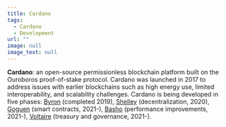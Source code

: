 ```yaml
---
title: Cardano
tags:
  - Cardano
  - Development
url: ""
image: null
image_text: null
---
```


**Cardano**: an open-source permissionless blockchain platform built on the Ouroboros proof-of-stake protocol. Cardano was launched in 2017 to address issues with earlier blockchains such as high energy use, limited interoperability, and scalability challenges. Cardano is being developed in five phases: [Byron](https://www.essentialcardano.io/glossary/byron) (completed 2019), [Shelley](https://www.essentialcardano.io/glossary/shelley) (decentralization, 2020), [Goguen](https://www.essentialcardano.io/glossary/goguen) (smart contracts, 2021-), [Basho](https://www.essentialcardano.io/glossary/basho) (performance improvements, 2021-), [Voltaire](https://www.essentialcardano.io/glossary/voltaire) (treasury and governance, 2021-).
